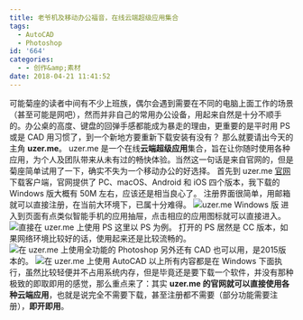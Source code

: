 ```yaml
---
title: 老爷机及移动办公福音，在线云端超级应用集合
tags:
  - AutoCAD
  - Photoshop
id: '664'
categories:
  - - 创作&amp;素材
date: 2018-04-21 11:41:52
---
```


可能菊座的读者中间有不少上班族，偶尔会遇到需要在不同的电脑上面工作的场景（甚至可能是网吧），然而并非自己的常用办公设备，用起来自然是十分不顺手的。办公桌的高度、键盘的回弹手感都能成为暴走的理由，更重要的是平时用 PS 或是 CAD 用习惯了，到一个新地方要重新下载安装有没有？ 那么就要请出今天的主角 **uzer.me**。 uzer.me 是一个在线**云端超级应用**集合，旨在让你随时使用各种应用，为个人及团队带来从未有过的畅快体验。当然这一句话是来自官网的，但是菊座简单试用了一下，确实不失为一个移动办公的好选择。 首先到 uzer.me [官网](https://uzer.me/)下载客户端，官网提供了 PC、macOS、Android 和 iOS 四个版本，我下载的 Windows 版大概有 50M 左右，应该还是相当良心了。 注册界面很简单，用邮箱就可以直接注册，在当前大环境下，已属十分难得。 ![uzer.me Windows 版](https://i.loli.net/2018/04/21/5adab1d4aac4e.png) 进入到页面有点类似智能手机的应用抽屉，点击相应的应用图标就可以直接进入。 ![直接在 uzer.me 上使用 PS](https://i.loli.net/2018/04/21/5adab214a94ab.png) 这里以 PS 为例。 打开的 PS 居然是 CC 版本，如果网络环境比较好的话，使用起来还是比较流畅的。 ![在 uzer.me 上使用全功能的 Photoshop](https://i.loli.net/2018/04/21/5adab24fb3553.png) 另外还有 CAD 也可以用，是2015版本的。 ![在 uzer.me 上使用 AutoCAD](https://i.loli.net/2018/04/21/5adab281336d0.png) 以上所有内容都是在 Windows 下面执行，虽然比较轻便并不占用系统内存，但是毕竟还是要下载一个软件，并没有那种极致的即取即用的感觉，那么重点来了：其实 **uzer.me 的官网就可以直接使用各种云端应用**，也就是说完全不需要下载，甚至注册都不需要（部分功能需要注册），**即开即用**。
